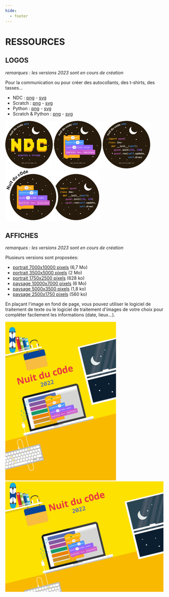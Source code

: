 ```yaml
---
hide:
  - footer
---
```


# RESSOURCES


## LOGOS

*remarques : les versions 2023 sont en cours de création*

Pour la communication ou pour créer des autocollants, des t-shirts, des tasses...

* NDC : [png](https://github.com/nuitducode/ORGANISATION-2023/raw/main/logos/nuitducode_logo_ndc.png) - [svg](https://github.com/nuitducode/ORGANISATION-2023/raw/main/logos/nuitducode_logo_ndc.svg)
* Scratch : [png](https://github.com/nuitducode/ORGANISATION-2023/raw/main/logos/nuitducode_logo_scratch.png) - [svg](https://github.com/nuitducode/ORGANISATION-2023/raw/main/logos/nuitducode_logo_scratch.svg)
* Python : [png](https://github.com/nuitducode/ORGANISATION-2023/raw/main/logos/nuitducode_logo_python.png) - [svg](https://github.com/nuitducode/ORGANISATION-2023/raw/main/logos/nuitducode_logo_python.svg)
* Scratch & Python : [png](https://github.com/nuitducode/ORGANISATION-2023/raw/main/logos/nuitducode_logo_scratch-python.png) - [svg](https://github.com/nuitducode/ORGANISATION-2023/raw/main/logos/nuitducode_logo_scratch-python.svg)

<img src="https://github.com/nuitducode/ORGANISATION-2023/raw/main/logos/nuitducode_logo_ndc.png" width="150" /> <img src="https://github.com/nuitducode/ORGANISATION-2023/raw/main/logos/nuitducode_logo_scratch.png" width="150" /> <img src="https://github.com/nuitducode/ORGANISATION-2023/raw/main/logos/nuitducode_logo_python.png" width="150" />
<br />
<img src="https://github.com/nuitducode/ORGANISATION-2023/raw/main/logos/nuitducode_logo_scratch-python.png" width="300" />


## AFFICHES

*remarques : les versions 2023 sont en cours de création*

Plusieurs versions sont proposées:

* [portrait 7000x10000 pixels](https://github.com/nuitducode/ORGANISATION-2023/raw/main/affiches/Affiche_Nuit_du_c0de_2022-portrait-7000x10000.png) (6,7 Mo)
* [portrait 3500x5000 pixels](https://github.com/nuitducode/ORGANISATION-2023/raw/main/affiches/Affiche_Nuit_du_c0de_2022-portrait-3500x5000.png) (2 Mo)
* [portrait 1750x2500 pixels](https://github.com/nuitducode/ORGANISATION-2023/raw/main/affiches/Affiche_Nuit_du_c0de_2022-portrait-1750x2500.png) (628 ko)
* [paysage 10000x7000 pixels](https://github.com/nuitducode/ORGANISATION-2023/raw/main/affiches/Affiche_Nuit_du_c0de_2022-paysage-10000x7000.png) (6 Mo)
* [paysage 5000x3500 pixels](https://github.com/nuitducode/ORGANISATION-2023/raw/main/affiches/Affiche_Nuit_du_c0de_2022-paysage-5000x3500.png) (1,8 ko)
* [paysage 2500x1750 pixels](https://github.com/nuitducode/ORGANISATION-2023/raw/main/affiches/Affiche_Nuit_du_c0de_2022-paysage-2500x1750.png) (560 ko)

En plaçant l'image en fond de page, vous pouvez utiliser le logiciel de traitement de texte ou le logiciel de traitement d'images de votre choix pour compléter facilement les informations (date, lieux...).

<img src="https://github.com/nuitducode/ORGANISATION-2023/raw/main/affiches/Affiche_Nuit_du_c0de_2022-portrait-1750x2500.png" width="350" /> <img src="https://github.com/nuitducode/ORGANISATION-2023/raw/main/affiches/Affiche_Nuit_du_c0de_2022-paysage-2500x1750.png" width="500" />
